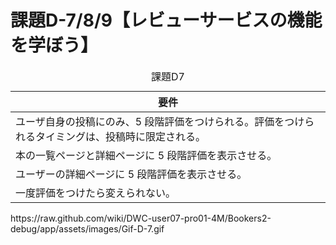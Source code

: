 # 課題D-7/8/9【レビューサービスの機能を学ぼう】

<table>
  <caption>課題D7</caption>
  <thead>
    <tr>
      <th>要件</th>
    </tr>
  </thead>
  <tr>
    <td> ユーザ自身の投稿にのみ、5 段階評価をつけられる。評価をつけられるタイミングは、投稿時に限定される。 </td>
  </tr>
  <tr>
    <td> 本の一覧ページと詳細ページに 5 段階評価を表示させる。 </td>
  </tr>
  <tr>
    <td> ユーザーの詳細ページに 5 段階評価を表示させる。 </td>
  </tr>
  <tr>
    <td> 一度評価をつけたら変えられない。 </td>
  </tr>
</table>
https://raw.github.com/wiki/DWC-user07-pro01-4M/Bookers2-debug/app/assets/images/Gif-D-7.gif